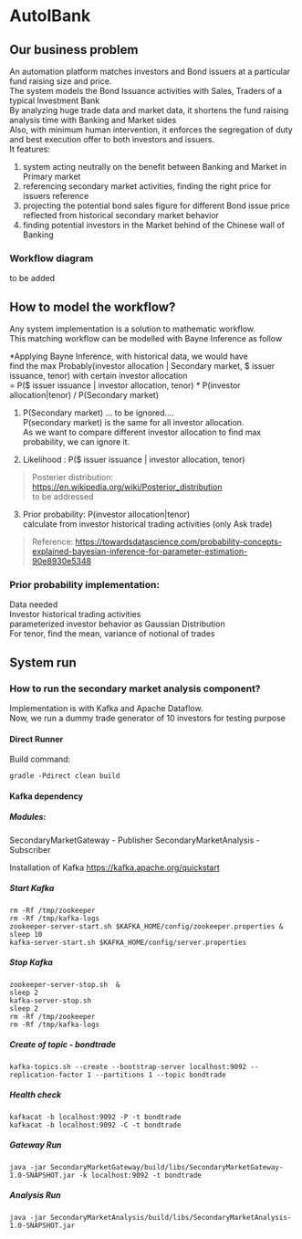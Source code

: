 # AutoIBank

## Our business problem
An automation platform matches investors and Bond issuers at a particular fund raising size and price. <br>
The system models the Bond Issuance activities with Sales, Traders of a typical Investment Bank <br>
By analyzing huge trade data and market data, it shortens the fund raising analysis time with Banking and Market sides <br>
Also, with minimum human intervention, it enforces the segregation of duty and best execution offer to both investors and issuers. <br>
It features: <br>
1. system acting neutrally on the benefit between Banking and Market in Primary market <br>
2. referencing secondary market activities, finding the right price for issuers reference <br>
3. projecting the potential bond sales figure for different Bond issue price reflected from historical secondary market behavior<br>
4. finding potential investors in the Market behind of the Chinese wall of Banking <br>
 
### Workflow diagram
to be added

## How to model the workflow?
Any system implementation is a solution to mathematic workflow. <br>
This matching workflow can be modelled with Bayne Inference as follow <br>


*Applying Bayne Inference, with historical data, we would have <br>
find the max Probably(investor allocation | Secondary market, $ issuer issuance, tenor) with certain investor allocation <br>
= P($ issuer issuance | investor allocation, tenor) * P(investor allocation|tenor) / P(Secondary market)
1. P(Secondary market) ... to be ignored.... <br>
P(secondary market) is the same for all investor allocation. <br>
As we want to compare different investor allocation to find max probability, we can ignore it.

2. Likelihood : P($ issuer issuance | investor allocation, tenor) <br>
>Posterier distribution: https://en.wikipedia.org/wiki/Posterior_distribution <br>
to be addressed <br>

3. Prior probability: P(investor allocation|tenor) <br>
calculate from investor historical trading activities (only Ask trade)

>Reference: https://towardsdatascience.com/probability-concepts-explained-bayesian-inference-for-parameter-estimation-90e8930e5348

### Prior probability implementation:
Data needed <br>
Investor historical trading activities <br>
parameterized investor behavior as Gaussian Distribution <br>
For tenor, find the mean, variance of notional of trades <br>


## System run
### How to run the secondary market analysis component?
Implementation is with Kafka and Apache Dataflow. <br>
Now, we run a dummy trade generator of 10 investors for testing purpose

#### Direct Runner
Build command:
```
gradle -Pdirect clean build
```


#### Kafka dependency
##### Modules:
SecondaryMarketGateway - Publisher
SecondaryMarketAnalysis - Subscriber

Installation of Kafka
https://kafka.apache.org/quickstart
##### Start Kafka
````
rm -Rf /tmp/zookeeper
rm -Rf /tmp/kafka-logs
zookeeper-server-start.sh $KAFKA_HOME/config/zookeeper.properties & 
sleep 10
kafka-server-start.sh $KAFKA_HOME/config/server.properties 
````
##### Stop Kafka
````
zookeeper-server-stop.sh  & 
sleep 2
kafka-server-stop.sh 
sleep 2
rm -Rf /tmp/zookeeper
rm -Rf /tmp/kafka-logs
````

##### Create of topic - bondtrade
````
kafka-topics.sh --create --bootstrap-server localhost:9092 --replication-factor 1 --partitions 1 --topic bondtrade
````

##### Health check
````
kafkacat -b localhost:9092 -P -t bondtrade 
kafkacat -b localhost:9092 -C -t bondtrade
````

##### Gateway Run
````
java -jar SecondaryMarketGateway/build/libs/SecondaryMarketGateway-1.0-SNAPSHOT.jar -k localhost:9092 -t bondtrade
````
##### Analysis Run
````
java -jar SecondaryMarketAnalysis/build/libs/SecondaryMarketAnalysis-1.0-SNAPSHOT.jar 
````
